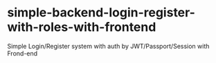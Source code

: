 # simple-backend-login-register-with-roles-with-frontend
Simple Login/Register system with auth by JWT/Passport/Session with Frond-end
